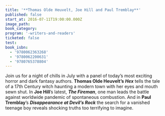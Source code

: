 ```yaml
---
title: '**Thomas Olde Heuvelt, Joe Hill and Paul Tremblay**'
published: false
start_at: 2016-07-11T19:00:00.000Z
image_path:
book_category:
program: '-writers-and-readers'
ticketed: false
test:
book_isbn:
  - '9780062363268'
  - '9780062200631'
  - '9780765378804'
---
```



Join us for a night of chills in July with a panel of today’s most exciting horror and dark fantasy authors. **Thomas Olde Heuvelt’s** ***Hex*** tells the tale of a 17th Century witch haunting a modern town with her eyes and mouth sewn shut. In **Joe Hill**’s latest, ***The Fireman***, one man leads the battle against worldwide pandemic of spontaneous combustion. And in **Paul Tremblay**’s ***Disappearance at Devil’s Rock*** the search for a vanished teenage boy reveals shocking truths too terrifying to imagine.